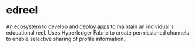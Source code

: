 # edreel
An ecosystem to develop and deploy apps to maintain an individual's educational reel. Uses Hyperledger Fabric to create permissioned channels to enable selective sharing of profile information.
